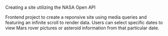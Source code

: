 Creating a site utilizing the NASA Open API

Frontend project to create a reponsive site using media queries and featuring an infinite scroll to render data.
Users can select specific dates to view Mars rover pictures or asteroid information from that particular date.
